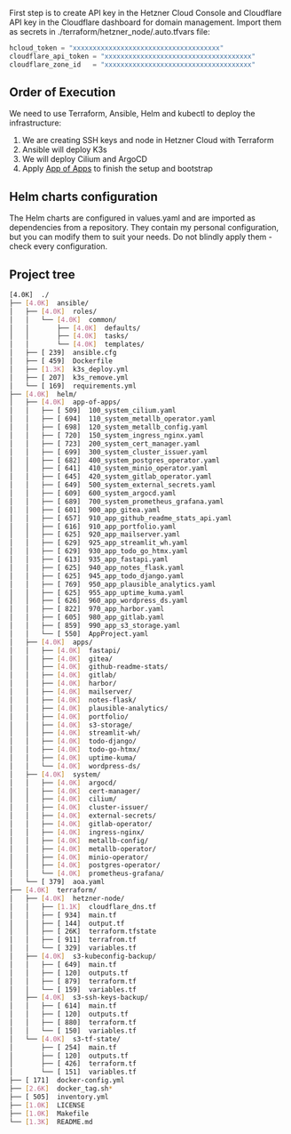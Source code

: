 First step is to create API key in the Hetzner Cloud Console and Cloudflare API key in the Cloudflare dashboard for domain management.
Import them as secrets in ./terraform/hetzner_node/.auto.tfvars file:

```tfvars
hcloud_token = "xxxxxxxxxxxxxxxxxxxxxxxxxxxxxxxxxxxxx"
cloudflare_api_token = "xxxxxxxxxxxxxxxxxxxxxxxxxxxxxxxxxxxxx"
cloudflare_zone_id   = "xxxxxxxxxxxxxxxxxxxxxxxxxxxxxxxxxxxxx"
```

## Order of Execution

We need to use Terraform, Ansible, Helm and kubectl to deploy the infrastructure:

1. We are creating SSH keys and node in Hetzner Cloud with Terraform
2. Ansible will deploy K3s
3. We will deploy Cilium and ArgoCD
4. Apply [App of Apps](https://github.com/Ujstor/k3s-single-node-iac/blob/master/helm/aoa.yaml) to finish the setup and bootstrap

## Helm charts configuration

The Helm charts are configured in values.yaml and are imported as dependencies from a repository. They contain my personal configuration, but you can modify them to suit your needs.
Do not blindly apply them - check every configuration.

## Project tree

```bash
[4.0K]  ./
├── [4.0K]  ansible/
│   ├── [4.0K]  roles/
│   │   └── [4.0K]  common/
│   │       ├── [4.0K]  defaults/
│   │       ├── [4.0K]  tasks/
│   │       └── [4.0K]  templates/
│   ├── [ 239]  ansible.cfg
│   ├── [ 459]  Dockerfile
│   ├── [1.3K]  k3s_deploy.yml
│   ├── [ 207]  k3s_remove.yml
│   └── [ 169]  requirements.yml
├── [4.0K]  helm/
│   ├── [4.0K]  app-of-apps/
│   │   ├── [ 509]  100_system_cilium.yaml
│   │   ├── [ 694]  110_system_metallb_operator.yaml
│   │   ├── [ 698]  120_system_metallb_config.yaml
│   │   ├── [ 720]  150_system_ingress_nginx.yaml
│   │   ├── [ 723]  200_system_cert_manager.yaml
│   │   ├── [ 699]  300_system_cluster_issuer.yaml
│   │   ├── [ 682]  400_system_postgres_operator.yaml
│   │   ├── [ 641]  410_system_minio_operator.yaml
│   │   ├── [ 645]  420_system_gitlab_operator.yaml
│   │   ├── [ 649]  500_system_external_secrets.yaml
│   │   ├── [ 609]  600_system_argocd.yaml
│   │   ├── [ 689]  700_system_prometheus_grafana.yaml
│   │   ├── [ 601]  900_app_gitea.yaml
│   │   ├── [ 657]  910_app_github_readme_stats_api.yaml
│   │   ├── [ 616]  910_app_portfolio.yaml
│   │   ├── [ 625]  920_app_mailserver.yaml
│   │   ├── [ 629]  925_app_streamlit_wh.yaml
│   │   ├── [ 629]  930_app_todo_go_htmx.yaml
│   │   ├── [ 613]  935_app_fastapi.yaml
│   │   ├── [ 625]  940_app_notes_flask.yaml
│   │   ├── [ 625]  945_app_todo_django.yaml
│   │   ├── [ 769]  950_app_plausible_analytics.yaml
│   │   ├── [ 625]  955_app_uptime_kuma.yaml
│   │   ├── [ 626]  960_app_wordpress_ds.yaml
│   │   ├── [ 822]  970_app_harbor.yaml
│   │   ├── [ 605]  980_app_gitlab.yaml
│   │   ├── [ 859]  990_app_s3_storage.yaml
│   │   └── [ 550]  AppProject.yaml
│   ├── [4.0K]  apps/
│   │   ├── [4.0K]  fastapi/
│   │   ├── [4.0K]  gitea/
│   │   ├── [4.0K]  github-readme-stats/
│   │   ├── [4.0K]  gitlab/
│   │   ├── [4.0K]  harbor/
│   │   ├── [4.0K]  mailserver/
│   │   ├── [4.0K]  notes-flask/
│   │   ├── [4.0K]  plausible-analytics/
│   │   ├── [4.0K]  portfolio/
│   │   ├── [4.0K]  s3-storage/
│   │   ├── [4.0K]  streamlit-wh/
│   │   ├── [4.0K]  todo-django/
│   │   ├── [4.0K]  todo-go-htmx/
│   │   ├── [4.0K]  uptime-kuma/
│   │   └── [4.0K]  wordpress-ds/
│   ├── [4.0K]  system/
│   │   ├── [4.0K]  argocd/
│   │   ├── [4.0K]  cert-manager/
│   │   ├── [4.0K]  cilium/
│   │   ├── [4.0K]  cluster-issuer/
│   │   ├── [4.0K]  external-secrets/
│   │   ├── [4.0K]  gitlab-operator/
│   │   ├── [4.0K]  ingress-nginx/
│   │   ├── [4.0K]  metallb-config/
│   │   ├── [4.0K]  metallb-operator/
│   │   ├── [4.0K]  minio-operator/
│   │   ├── [4.0K]  postgres-operator/
│   │   └── [4.0K]  prometheus-grafana/
│   └── [ 379]  aoa.yaml
├── [4.0K]  terraform/
│   ├── [4.0K]  hetzner-node/
│   │   ├── [1.1K]  cloudflare_dns.tf
│   │   ├── [ 934]  main.tf
│   │   ├── [ 144]  output.tf
│   │   ├── [ 26K]  terraform.tfstate
│   │   ├── [ 911]  terrafrom.tf
│   │   └── [ 329]  variables.tf
│   ├── [4.0K]  s3-kubeconfig-backup/
│   │   ├── [ 649]  main.tf
│   │   ├── [ 120]  outputs.tf
│   │   ├── [ 879]  terraform.tf
│   │   └── [ 159]  variables.tf
│   ├── [4.0K]  s3-ssh-keys-backup/
│   │   ├── [ 614]  main.tf
│   │   ├── [ 120]  outputs.tf
│   │   ├── [ 880]  terraform.tf
│   │   └── [ 150]  variables.tf
│   └── [4.0K]  s3-tf-state/
│       ├── [ 254]  main.tf
│       ├── [ 120]  outputs.tf
│       ├── [ 426]  terraform.tf
│       └── [ 151]  variables.tf
├── [ 171]  docker-config.yml
├── [2.6K]  docker_tag.sh*
├── [ 505]  inventory.yml
├── [1.0K]  LICENSE
├── [1.0K]  Makefile
└── [1.3K]  README.md
```
